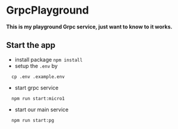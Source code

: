 # GrpcPlayground
**This is my playground Grpc service, just want to know to it works.**

## Start the app
- install package `npm install`
- setup the `.env` by 
```
  cp .env .example.env
```
- start grpc service
```
  npm run start:micro1
```
- start our main service
```
  npm run start:pg
```
